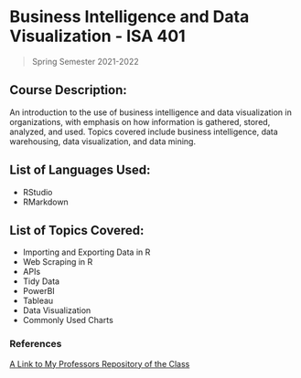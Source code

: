# Business Intelligence and Data Visualization - ISA 401
> Spring Semester 2021-2022

## Course Description:
An introduction to the use of business intelligence and data visualization in organizations, with emphasis on how information is gathered, stored, analyzed, and used. Topics covered include business intelligence, data warehousing, data visualization, and data mining.

## List of Languages Used:
- RStudio
- RMarkdown

## List of Topics Covered:
- Importing and Exporting Data in R
- Web Scraping in R
- APIs
- Tidy Data
- PowerBI
- Tableau
- Data Visualization
- Commonly Used Charts

### References
[A Link to My Professors Repository of the Class](https://github.com/fmegahed/isa401)
